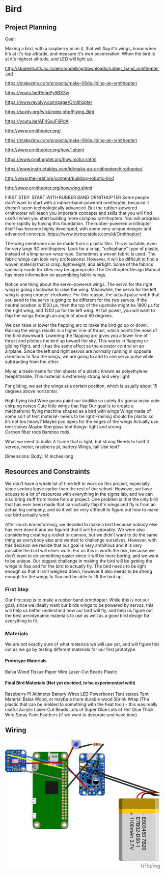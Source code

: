 # Bird

## Project Planning

Goal:

Making a bird, with a raspberry pi on it, that will flap it's wings, know when it's at it's top altitude, and measure it's own acceleration. When the bird is at it's highest altitude, and LED will light up. 

http://students.iitk.ac.in/aeromodelling/downloads/rubber_band_ornithopter.pdf

https://makezine.com/projects/make-08/building-an-ornithopter/

https://youtu.be/Pn5pPy9BX3w 

https://www.revolvy.com/page/Ornithopter

https://scioly.org/wiki/index.php/Flying_Bird

https://youtu.be/AF4SqJF6PdA

http://www.ornithopter.org/

https://makezine.com/projects/make-08/building-an-ornithopter/

http://www.ornithopter.org/how.1.shtml

https://www.ornithopter.org/how.motor.shtml

https://www.instructables.com/id/make-an-ornithopterchirothopter/

http://www.the-nref.org/content/building-robotic-bird

http://www.ornithopter.org/how.wing.shtml
	


FIRST STEP: START WITH RUBBER BAND ORNITHOPTER
Some people don't want to start with a rubber-band-powered ornithopter, because it doesn't seem technologically advanced. But the rubber-powered ornithopter will teach you important concepts and skills that you will find useful when you start building more complex ornithopters. You will progress more rapidly by having this foundation. The rubber-powered ornithopter itself has become highly developed, with some very unique designs and advanced concepts.
https://www.instructables.com/id/Ornithopter/


The wing membrane can be made from a plastic film. This is suitable, even for very large RC ornithopters. Look for a crisp, "cellophane" type of plastic, instead of a limp saran-wrap type. Sometimes a woven fabric is used. The fabric wings can look very professional. However, it will be difficult to find a woven material that is crisp, lightweight, and airtight. Some of the fabrics specially made for kites may be appropriate. The Ornithopter Design Manual has more information on assembling fabric wings.

Notice one thing about the servo-powered wings. The servo for the right wing is going clockwise to raise the wing. Meanwhile, the servo for the left wing is going counter-clockwise. For this reason, the actual pulse width that you send to the servo is going to be different for the two servos. If the neutral position is 1500 μs, then the top of the upstroke might be 1800 μs for the right wing, and 1200 μs for the left wing. At full power, you will want to flap the wings through an angle of about 60 degrees.

We can raise or lower the flapping arc to make the bird go up or down. Raising the wings results in a higher line of thrust, which points the nose of the bird downward. Lowering the flapping arc gives you a lower line of thrust and pitches the bird up toward the sky. This works in flapping or gliding flight, and it has the same effect as the elevator control on an airplane. Since the left and right servos are normally running in opposite directions to flap the wings, we are going to add to one servo pulse while subtracting from the other.

Mylar, a trade-name for thin sheets of a plastic known as polyethylene terephthalate. This material is extremely strong and very light.

For gliding, we set the wings at a certain position, which is usually about 15 degrees above horizontal.

High flying bird
Were gonna paint our birdlike so cutely
It’s gonna make cute chirping noises
Cute little wings that flap
Our goal is to create a mechatronic flying machine shaped as a bird with wings
Wings made of some sort of tent material- needs to be light
Framing should be plastic so it’s not too heavy?
Maybe pvc pipes for the edges of the wings
Actually use tent stakes 
Maybe fiberglass tent things- light and strong\
Carbon fiber rods
Bamboo rods



What we need to build:
A frame that is light, but strong
Needs to hold 3 servos, motor, raspberry pi, battery
Wings, tail
Use tent?


Dimensions: 
Body: 14 inches long


## Resources and Constraints

We don't have a whole lot of time left to work on this project, especially since seniors leave earlier than the rest of the school. However, we have access to a lot of resources with everything in the sigma lab, and we can also bring stuff from home for our project. One problem is that the only bird that has ever been made that can actually flap it's wings and fly is from an actual big company, and so it will be very difficult to figure out how to make our bird actually work. 

After much brainstorming, we decided to make a bird because nobody else has ever done it and we figured that it will be adorable. We were also considering creating a rocket or cannon, but we didn't want to do the same thing as everybody else and wanted to challenge ourselves.  However, with this decision we realize that our goal is very ambitious and it is very possible the bird will never work. For us this is worth the risk, because we don't want to do something easier since it will be more boring, and we want to be unique. Our biggest challenge in making the bird will be getting the wings to flap and for the bird to actually fly. The bird needs to be light enough so that it isn't weighed down, however it also needs to be strong enough for the wings to flap and be able to lift the bird up.

### First Step

Our first step is to make a rubber band ornithopter. While this is not our goal, since we ideally want our birds wings to be powered by servos, this will help us better understand how our bird will fly, and help us figure out the best aerodynamic materials to use as well as a good bird design for everything to fit. 

### Materials

We are not exactly sure of what materials we will use yet, and will figure this out as we go by testing different materials for our first prototype. 

#### Prototype Materials

Balsa Wood
Tissue Paper
Wire
Laser-Cut Beads
Plastic

#### Final Bird Materials (Not yet decided, to be experimented with)

Raspberry Pi
Altimeter
Battery
Wires
LED
Powerboost
Tent stakes
Tent Material
Balsa Wood, or maybe a more durable wood
Shrink Wrap (The plastic that can be melded to something with the heat tool) - this was really useful
Acrylic
Laser-Cut Beads
Lots of Super Glue
Lots of Hot Glue
Thick Wire
Spray Paint
Feathers (if we want to decorate and have time)


## Wiring
![bird wiring](images/fritzing_bb.png)
